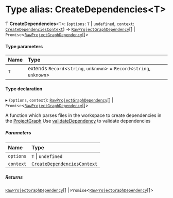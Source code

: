 # Type alias: CreateDependencies<T\>

Ƭ **CreateDependencies**<`T`\>: (`options`: `T` \| `undefined`, `context`: [`CreateDependenciesContext`](../../devkit/documents/CreateDependenciesContext)) => [`RawProjectGraphDependency`](../../devkit/documents/RawProjectGraphDependency)[] \| `Promise`<[`RawProjectGraphDependency`](../../devkit/documents/RawProjectGraphDependency)[]\>

#### Type parameters

| Name | Type                                                                    |
| :--- | :---------------------------------------------------------------------- |
| `T`  | extends `Record`<`string`, `unknown`\> = `Record`<`string`, `unknown`\> |

#### Type declaration

▸ (`options`, `context`): [`RawProjectGraphDependency`](../../devkit/documents/RawProjectGraphDependency)[] \| `Promise`<[`RawProjectGraphDependency`](../../devkit/documents/RawProjectGraphDependency)[]\>

A function which parses files in the workspace to create dependencies in the [ProjectGraph](../../devkit/documents/ProjectGraph)
Use [validateDependency](../../devkit/documents/validateDependency) to validate dependencies

##### Parameters

| Name      | Type                                                                            |
| :-------- | :------------------------------------------------------------------------------ |
| `options` | `T` \| `undefined`                                                              |
| `context` | [`CreateDependenciesContext`](../../devkit/documents/CreateDependenciesContext) |

##### Returns

[`RawProjectGraphDependency`](../../devkit/documents/RawProjectGraphDependency)[] \| `Promise`<[`RawProjectGraphDependency`](../../devkit/documents/RawProjectGraphDependency)[]\>
